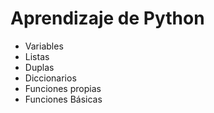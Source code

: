 # Aprendizaje de Python
- Variables
- Listas
- Duplas
- Diccionarios
- Funciones propias
- Funciones Básicas